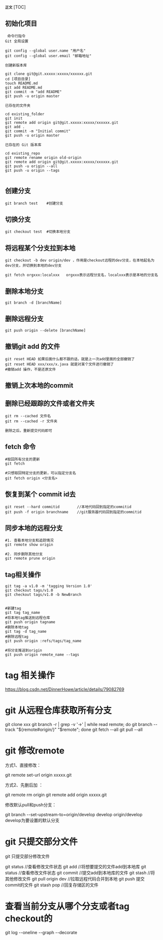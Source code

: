 **`正文`**
[TOC]

## 初始化项目
```shell
 命令行指令
Git 全局设置

git config --global user.name "用户名"
git config --global user.email "邮箱地址"

创建新版本库

git clone git@git.xxxxx:xxxxx/xxxxxx.git
cd [项目目录]
touch README.md
git add README.md
git commit -m "add README"
git push -u origin master

已存在的文件夹

cd existing_folder
git init
git remote add origin git@git.xxxxx:xxxxx/xxxxxx.git
git add .
git commit -m "Initial commit"
git push -u origin master

已存在的 Git 版本库

cd existing_repo
git remote rename origin old-origin
git remote add origin git@git.xxxxx:xxxxx/xxxxxx.git
git push -u origin --all
git push -u origin --tags


```


## 创建分支
```shell
git branch test    #创建分支
```
## 切换分支
```shell
git checkout test  #切换本地分支
```

## 将远程某个分支拉到本地
```shell
git checkout -b dev origin/dev ，作用是checkout远程的dev分支，在本地起名为dev分支，并切换到本地的dev分支

git fetch orgxxx:localxxx   orgxxx表示远程分支名，localxxx表示是本地的分支名
```

## 删除本地分支
```shell
git branch -d [branchName]
```

## 删除远程分支
```shell
git push origin --delete [branchName]
```

## 撤销git add 的文件
```shell
git reset HEAD 如果后面什么都不跟的话，就是上一次add里面的全部撤销了
git reset HEAD xxx/xxx/x.java 就是对某个文件进行撤销了
#撤销add 操作，不是还原文件
```

## 撤销上次本地的commit


## 删除已经跟踪的文件或者文件夹
```shell
git rm --cached 文件名
git rm --cached -r 文件夹

删除之后，重新提交代码即可
```

## fetch 命令
```shell
#取回所有分支的更新
git fetch

#只想取回特定分支的更新，可以指定分支名
git fetch origin <分支名>
```

## 恢复到某个 commit id去
```shell
git reset --hard commitid        //本地代码回到指定的commitid
git push -f origin branchname    //git服务器代码回到指定的commitid
```


## 同步本地的远程分支 
```shell
#1. 查看本地分支和追踪情况
git remote show origin

#2. 同步删除其他分支
git remote prune origin
```

## tag相关操作
```shell
git tag -a v1.0 -m 'tagging Version 1.0'
git checkout tags/v1.0
git checkout tags/v1.0 -b NewBranch


#新建tag
git tag tag_name
#将本地tag推送到远程仓库
git push origin tagname
#删除本地tag
git tag -d tag_name
#删除远程tag
git push origin :refs/tags/tag_name

#将分支推送到origin
git push origin remote_name --tags

```


# tag 相关操作
https://blog.csdn.net/DinnerHowe/article/details/79082769



# git 从远程仓库获取所有分支

git clone xxx
git branch -r | grep -v '\->' | while read remote; do git branch --track "${remote#origin/}" "$remote"; done
git fetch --all
git pull --all


# git 修改remote

方式1、直接修改：

git remote set-url origin xxxxx.git

方式2、先删后加 ：

git remote rm origin
git remote add origin xxxxx.git

修改默认pull和push分支：

git branch --set-upstream-to=origin/develop develop
origin/develop develop为要设置的默认分支


# git 只提交部分文件
 git 只提交部分修改文件

git status //查看修改文件状态
git add  //将想要提交的文件add到本地库
git status  //查看修改文件状态
git commit  //提交add到本地库的文件
git  stash //将其他修改文件
git pull  origin dev //拉取远程代码合并到本地
git push  提交commit的文件
git stash pop //回复存储区的文件


# 查看当前分支从哪个分支或者tag checkout的
git log --oneline --graph --decorate